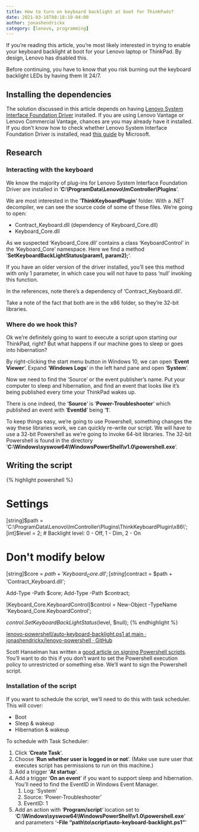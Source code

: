 ```yaml
---
title: How to turn on keyboard backlight at boot for ThinkPads?
date: 2021-03-16T08:18:19-04:00
author: jonashendrickx
category: [lenovo, programming]
---
```

If you&#8217;re reading this article, you&#8217;re most likely interested in trying to enable your keyboard backlight at boot for your Lenovo laptop or ThinkPad. By design, Lenovo has disabled this.

Before continuing, you have to know that you risk burning out the keyboard backlight LEDs by having them lit 24/7.

## Installing the dependencies

The solution discussed in this article depends on having <a href="https://support.lenovo.com/es/es/downloads/ds105970-lenovo-system-interface-foundation-for-windows-10-32-bit-64-bit-thinkpad-thinkcentre-ideapad-ideacentre-thinkstation" target="_blank" rel="noopener">Lenovo System Interface Foundation Driver</a> installed. If you are using Lenovo Vantage or Lenovo Commercial Vantage, chances are you may already have it installed. If you don&#8217;t know how to check whether Lenovo System Interface Foundation Driver is installed, read <a href="https://support.microsoft.com/en-us/windows/how-to-check-if-an-app-or-program-is-installed-in-windows-10-5af73cea-f875-dfa0-4cd1-72a02aa06436" target="_blank" rel="noopener">this guide</a> by Microsoft.

## Research

### Interacting with the keyboard

We know the majority of plug-ins for Lenovo System Interface Foundation Driver are installed in &#8216;**C:\ProgramData\Lenovo\ImController\Plugins**&#8216;.

We are most interested in the &#8216;**ThinkKeyboardPlugin**&#8216; folder. With a .NET decompiler, we can see the source code of some of these files. We&#8217;re going to open:

  * Contract\_Keyboard.dll (dependency of Keyboard\_Core.dll)
  * Keyboard_Core.dll

As we suspected &#8216;Keyboard\_Core.dll&#8217; contains a class &#8216;KeyboardControl&#8217; in the &#8216;Keyboard\_Core&#8217; namespace. Here we find a method &#8216;**<span class="pl-smi">SetKeyboardBackLightStatus</span>(param1<span class="pl-k">,</span> param2);**&#8216;.

If you have an older version of the driver installed, you&#8217;ll see this method with only 1 parameter, in which case you will not have to pass &#8216;null&#8217; invoking this function.

In the references, note there&#8217;s a dependency of &#8216;Contract_Keyboard.dll&#8217;.

Take a note of the fact that both are in the x86 folder, so they&#8217;re 32-bit libraries.

### Where do we hook this?

Ok we&#8217;re definitely going to want to execute a script upon starting our ThinkPad, right? But what happens if our machine goes to sleep or goes into hibernation?

By right-clicking the start menu button in Windows 10, we can open &#8216;**Event Viewer**&#8216;. Expand &#8216;**Windows Logs**&#8216; in the left hand pane and open &#8216;**System**&#8216;.

Now we need to find the &#8216;Source&#8217; or the event publisher&#8217;s name. Put your computer to sleep and hibernation, and find an event that looks like it&#8217;s being published every time your ThinkPad wakes up.

There is one indeed, the &#8216;**Source**&#8216; is &#8216;**Power-Troubleshooter**&#8216; which published an event with &#8216;**EventId**&#8216; being &#8216;**1**&#8216;.

To keep things easy, we&#8217;re going to use Powershell, something changes the way these libraries work, we can quickly re-write our script. We will have to use a 32-bit Powershell as we&#8217;re going to invoke 64-bit libraries. The 32-bit Powershell is found in the directory &#8216;**C:\Windows\syswow64\WindowsPowerShell\v1.0\powershell.exe**&#8216;.

## Writing the script

{% highlight powershell %}
# Settings
[string]$path = 'C:\ProgramData\Lenovo\ImController\Plugins\ThinkKeyboardPlugin\x86\';
[int]$level = 2; # Backlight level: 0 - Off, 1 - Dim, 2 - On

# Don't modify below
[string]$core = $path + 'Keyboard_Core.dll';
[string]$contract = $path + 'Contract_Keyboard.dll';

Add-Type -Path $core;
Add-Type -Path $contract;

[Keyboard_Core.KeyboardControl]$control =  New-Object -TypeName  'Keyboard_Core.KeyboardControl';

$control.SetKeyboardBackLightStatus($level, $null);
{% endhighlight %}

[lenovo-powershell/auto-keyboard-backlight.ps1 at main · jonashendrickx/lenovo-powershell · GitHub](https://github.com/jonashendrickx/lenovo-powershell/blob/main/auto-keyboard-backlight/auto-keyboard-backlight.ps1)

Scott Hanselman has written a <a href="https://www.hanselman.com/blog/signing-powershell-scripts" target="_blank" rel="noopener">good article on signing Powershell scripts</a>. You&#8217;ll want to do this if you don&#8217;t want to set the Powershell execution policy to unrestricted or something else. We&#8217;ll want to sign the Powershell script.

### Installation of the script

If you want to schedule the script, we&#8217;ll need to do this with task scheduler. This will cover:

  * Boot
  * Sleep & wakeup
  * Hibernation & wakeup

To schedule with Task Scheduler:

  1. Click &#8216;**Create Task**&#8216;.
  2. Choose &#8216;**Run whether user is logged in or not**&#8216;. (Make use sure user that executes script has permissions to run on this machine.)
  3. Add a trigger &#8216;**At startup**&#8216;.
  4. Add a trigger &#8216;**On an event**&#8216; if you want to support sleep and hibernation. You&#8217;ll need to find the EventID in Windows Event Manager. 
      1. Log: &#8216;System&#8217;
      2. Source: &#8216;Power-Troubleshooter&#8217;
      3. EventID: 1
  5. Add an action with &#8216;**Program/script**&#8216; location set to &#8216;**C:\Windows\syswow64\WindowsPowerShell\v1.0\powershell.exe**&#8216; and parameters &#8216;**-File &#8220;path\to\script\auto-keyboard-backlight.ps1&#8221;**&#8216;